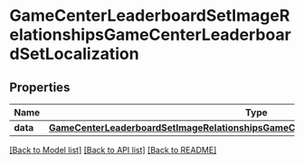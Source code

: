 # GameCenterLeaderboardSetImageRelationshipsGameCenterLeaderboardSetLocalization

## Properties
Name | Type | Description | Notes
------------ | ------------- | ------------- | -------------
**data** | [**GameCenterLeaderboardSetImageRelationshipsGameCenterLeaderboardSetLocalizationData**](GameCenterLeaderboardSetImageRelationshipsGameCenterLeaderboardSetLocalizationData.md) |  | [optional] 

[[Back to Model list]](../README.md#documentation-for-models) [[Back to API list]](../README.md#documentation-for-api-endpoints) [[Back to README]](../README.md)


